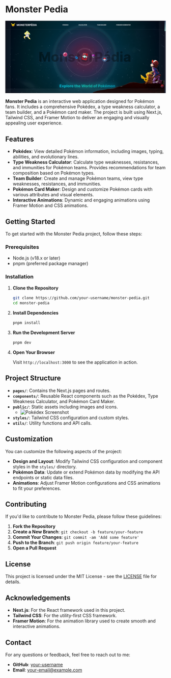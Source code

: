 # Monster Pedia

![Monster Pedia Logo](public/preview.png) 

**Monster Pedia** is an interactive web application designed for Pokémon fans. It includes a comprehensive Pokédex, a type weakness calculator, a team builder, and a Pokémon card maker. The project is built using Next.js, Tailwind CSS, and Framer Motion to deliver an engaging and visually appealing user experience.

## Features

- **Pokédex**: View detailed Pokémon information, including images, typing, abilities, and evolutionary lines.
- **Type Weakness Calculator**: Calculate type weaknesses, resistances, and immunities for Pokémon teams. Provides recommendations for team composition based on Pokémon types.
- **Team Builder**: Create and manage Pokémon teams, view type weaknesses, resistances, and immunities.
- **Pokémon Card Maker**: Design and customize Pokémon cards with various attributes and visual elements.
- **Interactive Animations**: Dynamic and engaging animations using Framer Motion and CSS animations.

## Getting Started

To get started with the Monster Pedia project, follow these steps:

### Prerequisites

- Node.js (v18.x or later)
- pnpm (preferred package manager)

### Installation

1. **Clone the Repository**

    ```bash
    git clone https://github.com/your-username/monster-pedia.git
    cd monster-pedia
    ```

2. **Install Dependencies**

    ```bash
    pnpm install
    ```

3. **Run the Development Server**

    ```bash
    pnpm dev
    ```

4. **Open Your Browser**

    Visit `http://localhost:3000` to see the application in action.

## Project Structure

- **`pages/`**: Contains the Next.js pages and routes.
- **`components/`**: Reusable React components such as the Pokédex, Type Weakness Calculator, and Pokémon Card Maker.
- **`public/`**: Static assets including images and icons.
    - ![Pokédex Screenshot](public/images/pokedex-screenshot.png) <!-- Replace with a screenshot or relevant image -->
- **`styles/`**: Tailwind CSS configuration and custom styles.
- **`utils/`**: Utility functions and API calls.

## Customization

You can customize the following aspects of the project:

- **Design and Layout**: Modify Tailwind CSS configuration and component styles in the `styles/` directory.
- **Pokémon Data**: Update or extend Pokémon data by modifying the API endpoints or static data files.
- **Animations**: Adjust Framer Motion configurations and CSS animations to fit your preferences.

## Contributing

If you'd like to contribute to Monster Pedia, please follow these guidelines:

1. **Fork the Repository**
2. **Create a New Branch**: `git checkout -b feature/your-feature`
3. **Commit Your Changes**: `git commit -am 'Add some feature'`
4. **Push to the Branch**: `git push origin feature/your-feature`
5. **Open a Pull Request**

## License

This project is licensed under the MIT License - see the [LICENSE](LICENSE) file for details.

## Acknowledgements

- **Next.js**: For the React framework used in this project.
- **Tailwind CSS**: For the utility-first CSS framework.
- **Framer Motion**: For the animation library used to create smooth and interactive animations.

## Contact

For any questions or feedback, feel free to reach out to me:

- **GitHub**: [your-username](https://github.com/your-username)
- **Email**: your-email@example.com

